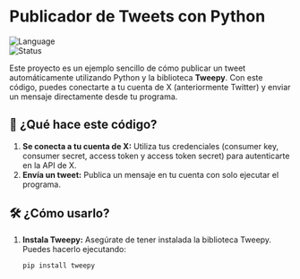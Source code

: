 # Publicador de Tweets con Python


![Language](https://img.shields.io/badge/language-Python-blue)  
![Status](https://img.shields.io/badge/status-finished-green)

Este proyecto es un ejemplo sencillo de cómo publicar un tweet automáticamente utilizando Python y la biblioteca **Tweepy**. Con este código, puedes conectarte a tu cuenta de X (anteriormente Twitter) y enviar un mensaje directamente desde tu programa.

## 🚀 ¿Qué hace este código?

1. **Se conecta a tu cuenta de X:** Utiliza tus credenciales (consumer key, consumer secret, access token y access token secret) para autenticarte en la API de X.
2. **Envía un tweet:** Publica un mensaje en tu cuenta con solo ejecutar el programa.

## 🛠️ ¿Cómo usarlo?

1. **Instala Tweepy:** Asegúrate de tener instalada la biblioteca Tweepy. Puedes hacerlo ejecutando:
   ```bash
   pip install tweepy
